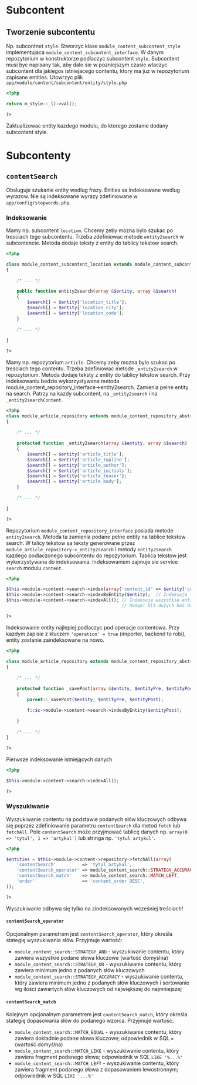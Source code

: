 Subcontent
==========

Tworzenie subcontentu
---------------------

Np. subcontnet `style`. 
Stworzyc klase `module_content_subcontent_style` implementujaca `module_content_subcontent_interface`. 
W danym repozytorium w konstruktorze podlaczyc subcontent `style`.
Subcontent musi byc napisany tak, aby dalo sie w pozniejszym czasie wlaczyc subcontent dla jakiegos istniejacego contentu, ktory ma juz w repozytorium zapisane entities.
Utowrzyc plik `app/module/content/subcontent/entity/style.php`

```php
<?php

return m_style::_()->val();

?>
```

Zaktualizowac entity kazdego modulu, do ktorego zostanie dodany subcontent style.


Subcontenty
===========

`contentSearch`
---------------

Obsluguje szukanie entity wedlug frazy.
Enities sa indeksowane wedlug wyrazow.
Nie są indeksowane wyrazy zdefiniowane w `app/config/stopwords.php`.

### Indeksowanie

Mamy np. subcontent `location`. 
Chcemy zeby mozna bylo szukac po tresciach tego subcontentu. 
Trzeba zdefiniowac metode `entity2search` w subcontencie. 
Metoda dodaje teksty z entity do tablicy tekstow search.

```php
<?php

class module_content_subcontent_location extends module_content_subcontent_abstract implements module_content_subcontent_interface
{

    /* ... */
    
    public function entity2search(array &$entity, array &$search)
    {
        $search[] = $entity['location_title'];
        $search[] = $entity['location_city'];
        $search[] = $entity['location_code'];
    }
    
    /* ... */
    
}

?>
```

Mamy np. repozytorium `article`. 
Chcemy zeby mozna bylo szukac po tresciach tego contentu. 
Trzeba zdefiniowac metode `_entity2search` w repozytorium. 
Metoda dodaje teksty z entity do tablicy tekstow search.
Przy indeksowaniu bedzie wykorzystywana metoda module_content_repository_interface->entity2search.
Zamienia pelne entity na search.
Patrzy na kazdy subcontent, na `_entity2search` i na `_entity2searchContent`.

```php
<?php
class module_article_repository extends module_content_repository_abstract implements module_content_repository_interface
{
    
    /* ... */
    
    protected function _entity2search(array &$entity, array &$search)
    {
        $search[] = $entity['article_title'];
        $search[] = $entity['article_topline'];
        $search[] = $entity['article_author'];
        $search[] = $entity['article_initials'];
        $search[] = $entity['article_teaser'];
        $search[] = $entity['article_body']; 
    }

    /* ... */
    
}

?>
```

Repozytorium `module_content_repository_interface` posiada metode `entity2search`. 
Metoda ta zamienia podane pelne entity na tablice tekstow search. 
W talicy tekstow sa teksty generowane przez `module_article_repository->_entity2search` i metody `entity2search` kazdego podlaczonego subcontentu do repozytorium.
Tablica tekstow jest wykorzystywana do indeksowania. 
Indeksowaniem zajmuje sie service `search` modulu `content`.

```php
<?php

$this->module->content->search->index(array('content_id' => $entity['content_id'])); // Indeksuje entity wedlug content_id
$this->module->content->search->indexByEntity($entity);  // Indeksuje treść podanego entity. Entity musi byc pelne!
$this->module->content->search->indexAll(); // Indeksuje wszystkie entity, których czas ostatniego indeksowania jest mniejszy od czasu ostatniej zmiany.
                                            // Uwaga! Dla duzych baz danych indeksowanie moze obciazac serwer.

?>
```

Indeksowanie entity najlepiej podlaczyc pod operacje contentowa. 
Przy kazdym zapisie z kluczem `'operation' = true` (importer, backend to robi), entity zostanie zaindeksowane na nowo.

```php
<?php

class module_article_repository extends module_content_repository_abstract implements module_content_repository_interface
{
    
    /* ... */
    
    protected function _savePost(array &$entity, $entityPre, $entityPost)
    {
        parent::_savePost($entity, $entityPre, $entityPost);

        f::$c->module->content->search->indexByEntity($entityPost);
        
    }
    
    /* ... */
}

?>
```

Pierwsze indeksowanie istniejących danych

```php
<?php

$this->module->content->search->indexAll();

?>
```

### Wyszukiwanie

Wyszukiwanie contentu na podstawie podanych słów kluczowych odbywa się poprzez zdefiniowanie parametru `contentSearch` dla metod `fetch` lub `fetchAll`. Pole `contentSearch` 
może przyjmować tablicę danych np. `array(0 => 'tytul', 1 => 'artykul')` lub stringa np. `'tytul artykul'`.

```php
<?php

$entities = $this->module->content->repository->fetchAll(array(
    'contentSearch'          => 'tytul artykul',
    'contentSearch_operator' => module_content_search::STRATEGY_ACCURACY,
    'contentSearch_match'    => module_content_search::MATCH_LEFT,
    'order'                  => 'content_order DESC',
));

?>
```

Wyszukiwanie odbywa się tylko na zindeksowanych wcześniej treściach!

#### `contentSearch_operator`

Opcjonalnym parametrem jest `contentSearch_operator`, który określa stategię wyszukiwania słów. Przyjmuje wartość:
- `module_content_search::STRATEGY_AND` - wyszukiwanie contentu, który zawiera wszystkie podane słowa kluczowe (wartość domyślna)
- `module_content_search::STRATEGY_OR` - wyszukiwanie contentu, który zawiera minimum jedno z podanych słów kluczowych
- `module_content_search::STRATEGY_ACCURACY` - wyszukiwanie contentu, który zawiera minimum jedno z podanych słów kluczowych i sortowanie wg ilości zawartych słów kluczowych 
od największej do najmniejszej

#### `contentSearch_match`

Kolejnym opcjonalnym parametrem jest `contentSearch_match`, który określa stategię dopasowania słów do podanego wzorca. Przyjmuje wartość:
- `module_content_search::MATCH_EQUAL` - wyszukiwanie contentu, który zawiera dokładnie podane słowa kluczowe; odpowiednik w SQL `=` (wartość domyślna)
- `module_content_search::MATCH_LIKE` - wyszukiwanie contentu, który zawiera fragment podanego słowa; odpowiednik w SQL `LIKE '%...%'`
- `module_content_search::MATCH_LEFT` - wyszukiwanie contentu, który zawiera fragment podanego słowa z dopasowaniem lewostronnym; odpowiednik w SQL `LIKE '...%'`

